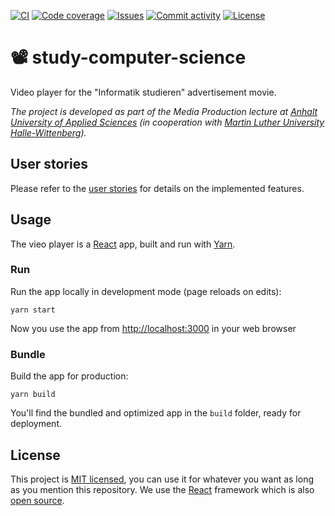 [![CI](https://img.shields.io/github/workflow/status/heinrichreimer/study-computer-science/CI?style=flat-square)](https://github.com/heinrichreimer/study-computer-science/actions?query=workflow%3A"CI")
[![Code coverage](https://img.shields.io/codecov/c/github/heinrichreimer/study-computer-science?style=flat-square)](https://codecov.io/github/heinrichreimer/study-computer-science/)
[![Issues](https://img.shields.io/github/issues/heinrichreimer/study-computer-science?style=flat-square)](https://github.com/heinrichreimer/study-computer-science/issues)
[![Commit activity](https://img.shields.io/github/commit-activity/m/heinrichreimer/study-computer-science?style=flat-square)](https://github.com/heinrichreimer/study-computer-science/commits)
[![License](https://img.shields.io/github/license/heinrichreimer/study-computer-science?style=flat-square)](LICENSE)

# 📽️ study-computer-science

Video player for the "Informatik studieren" advertisement movie.

_The project is developed as part of the Media Production lecture at [Anhalt University of Applied Sciences](https://hs-anhalt.de/en/) (in cooperation with [Martin Luther University Halle-Wittenberg](https://uni-halle.de))._

## User stories

Please refer to the [user stories](docs/user-stories.md) for details on the implemented features.

## Usage

The vieo player is a [React](https://reactjs.org/) app, built and run with [Yarn](https://yarnpkg.com/).

### Run

Run the app locally in development mode (page reloads on edits):

```shell script
yarn start
```

Now you use the app from [http://localhost:3000](http://localhost:3000) in your web browser

### Bundle

Build the app for production:

```shell script
yarn build
```

You'll find the bundled and optimized app in the `build` folder, ready for deployment.

## License

This project is [MIT licensed](LICENSE), you can use it for whatever you want as long as you mention this repository.
We use the [React](https://reactjs.org/) framework which is also [open source](https://github.com/facebook/react/blob/master/LICENSE).

